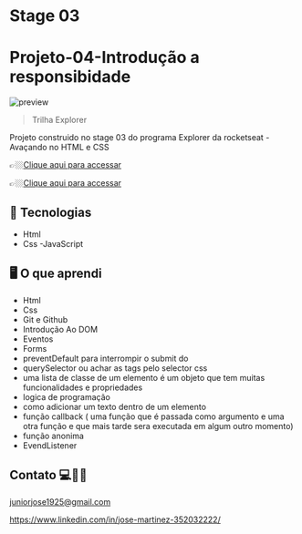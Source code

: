 # Stage 03

# Projeto-04-Introdução a responsibidade



![preview](./.github/projeto_04.png)


> Trilha Explorer 

Projeto construido no stage 03 do programa Explorer da rocketseat - Avaçando no HTML e CSS


👉🏼[Clique aqui para accessar](https://jose26362780.github.io/Jogo_adivinhacao/)


👉🏼[Clique aqui para accessar](https://jogo-adivinhacao.netlify.app/)


##  🔧 Tecnologias

- Html
- Css
-JavaScript

##  🖥️ O que aprendi 

- Html 
- Css
- Git e Github
- Introdução Ao DOM
- Eventos 
- Forms 
- preventDefault para interrompir o submit do
- querySelector ou achar as tags pelo selector css
- uma lista de classe de um elemento é um objeto que tem muitas funcionalidades e propriedades
- logica de programação 
-  como adicionar um texto dentro de um elemento
- função callback ( uma função que é passada como argumento e uma otra função e que mais tarde sera executada em algum outro momento)
- função anonima 
- EvendListener




## Contato 💻🧑‍💻 

juniorjose1925@gmail.com


https://www.linkedin.com/in/jose-martinez-352032222/

